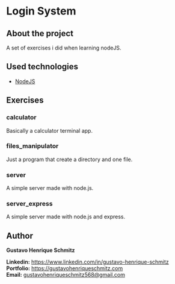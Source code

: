 # Login System

## About the project
A set of exercises i did when learning nodeJS.

## Used technologies
- [NodeJS](https://nodejs.org)

## Exercises

### calculator
Basically a calculator terminal app.

### files_manipulator
Just a program that create a directory and one file.

### server
A simple server made with node.js.

### server_express
A simple server made with node.js and express.

## Author
**Gustavo Henrique Schmitz**

**Linkedin:** https://www.linkedin.com/in/gustavo-henrique-schmitz  
**Portfolio:** https://gustavohenriqueschmitz.com  
**Email:** gustavohenriqueschmitz568@gmail.com  
